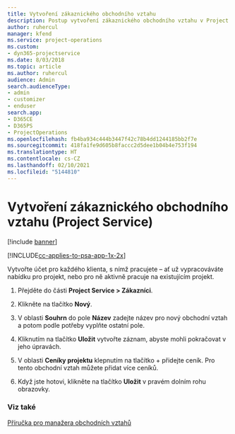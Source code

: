 ```yaml
---
title: Vytvoření zákaznického obchodního vztahu
description: Postup vytvoření zákaznického obchodního vztahu v Project Service
author: ruhercul
manager: kfend
ms.service: project-operations
ms.custom:
- dyn365-projectservice
ms.date: 8/03/2018
ms.topic: article
ms.author: ruhercul
audience: Admin
search.audienceType:
- admin
- customizer
- enduser
search.app:
- D365CE
- D365PS
- ProjectOperations
ms.openlocfilehash: fb4ba934c444b3447f42c78b4dd1244185bb2f7e
ms.sourcegitcommit: 418fa1fe9d605b8faccc2d5dee1b04b4e753f194
ms.translationtype: HT
ms.contentlocale: cs-CZ
ms.lasthandoff: 02/10/2021
ms.locfileid: "5144810"
---
```

# <a name="create-a-customer-account-project-service"></a>Vytvoření zákaznického obchodního vztahu (Project Service)

[!include [banner](../includes/psa-now-project-operations.md)]

[!INCLUDE[cc-applies-to-psa-app-1x-2x](../includes/cc-applies-to-psa-app-1x-2x.md)]

Vytvořte účet pro každého klienta, s nímž pracujete – ať už vypracováváte nabídku pro projekt, nebo pro ně aktivně pracuje na existujícím projekt.  
  
1.  Přejděte do části **Project Service > Zákazníci**.  
  
2.  Klikněte na tlačítko **Nový**.  
  
3.  V oblasti **Souhrn** do pole **Název** zadejte název pro nový obchodní vztah a potom podle potřeby vyplňte ostatní pole.  
  
4.  Kliknutím na tlačítko **Uložit** vytvořte záznam, abyste mohli pokračovat v jeho úpravách.  
  
5.  V oblasti **Ceníky projektu** klepnutím na tlačítko + přidejte ceník. Pro tento obchodní vztah můžete přidat více ceníků.  
  
6.  Když jste hotovi, klikněte na tlačítko **Uložit** v pravém dolním rohu obrazovky.  
  
### <a name="see-also"></a>Viz také  
 [Příručka pro manažera obchodních vztahů](../psa/account-manager-guide.md)
